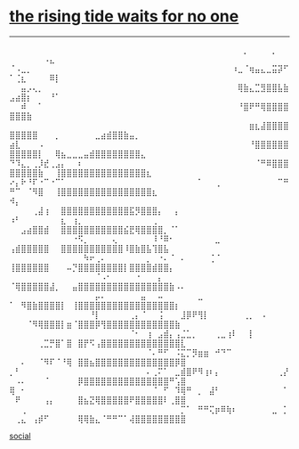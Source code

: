 # [the rising tide waits for no one](index)
----------------------------------
⠀⠀⠀⠀⠀⠀⠀⠀⠀⠀⠀⠀⠀⠀⠀⠀⠀⠀⠀⠀⠀⠀⠀⠀⠀⠀⠀⠀⠀⠀⠀⠀⠀⠀⠀⠀⠀⠀⠀⠀⠀⡀⠀⠀⠀⠀⡀⠀⠀⠀⠀⠀⠀⠀⠀⠠⣄⠀⠀⠀⠀⠀⠀⠀⠀⠀⠀⠀⠀⠀⠀⠀⠀⠀⠀⠀⠀⠀⠀⠀
⠈⠠⣀⡀⠀⠀⠀⠀⠀⠀⠀⠀⠀⠀⠀⠀⠀⠀⠀⠀⠀⠀⠀⠀⠀⠀⠀⠀⠀⠀⠀⠀⠀⠀⠀⠀⠀⠀⠀⠰⣀⠈⢶⣤⣄⣀⣭⡽⠋⠁⢈⣆⠀⠀⠀⠀⠿⡇⠀⠀⠀⠀⠀⠀⠀⠀⠀⠀⠀⠀⠀⠀⠀⠀⠀⠀⠀⠀⠀⠀
⠀⠀⣤⡠⢄⡀⠀⠀⠀⠀⠀⠀⠀⠀⠀⠀⠀⠀⠀⠀⠀⠀⠀⠀⠀⠀⠀⠀⠀⠀⠀⠀⠀⠀⠀⠀⠀⠀⠀⠀⢿⣷⣄⣉⣻⣿⣿⣧⣷⣠⣴⣿⡆⠀⠀⠀⠘⠁⠀⠀⠀⠀⠀⠀⠀⠀⠀⠀⠀⠀⠀⠀⠀⠀⠀⠀⠀⠀⠀⠀
⠀⠀⠾⠀⠀⠁⠀⠀⠀⠀⠀⠀⠀⠀⠀⠀⠀⠀⠀⠀⠀⠀⠀⠀⠀⠀⠀⠀⠀⠀⠀⠀⠀⠀⠀⠀⠀⠀⠀⠀⠘⣿⠟⠛⢿⣿⣿⣿⣿⣿⣿⣿⣷⠀⠀⠀⠀⠀⠀⠀⠀⠀⠀⠀⠀⠀⠀⠀⠀⠀⠀⠀⠀⠀⠀⠀⠀⠀⠀⠀
⠀⠀⠀⠀⠀⠀⠀⠀⠀⠀⠀⠀⠀⠀⠀⠀⠀⠀⠀⠀⠀⠀⠀⠀⠀⠀⠀⠀⠀⠀⠀⠀⠀⠀⠀⠀⠀⠀⠀⠀⠀⠀⣶⣆⣼⣿⣿⣿⣿⣿⣿⣿⣿⣿⠀⠀⠀⡀⠀⠀⠀⠀⠀⠀⣀⣴⣾⣿⣿⣷⣤⡀⠀⠀⠀⠀⠀⠀⠀⠀
⣴⣇⠀⠀⠀⠠⠀⠀⠀⠀⠀⠀⠀⠀⠀⠀⠀⠀⠀⠀⠀⠀⠀⠀⠀⠀⠀⠀⠀⠀⠀⠀⠀⠀⠀⠀⠀⠀⠀⠀⠀⠀⠘⣿⣿⣿⣿⣿⣿⣿⣿⣿⣿⣿⡇⠀⠀⢿⣦⣀⣀⣀⣤⣾⣿⣿⣿⣿⣿⣿⣿⣿⣄⠀⠀⠀⠀⠀⠀⠀
⠙⠹⣄⡀⢀⡸⣞⢀⣠⡄⠀⠀⠆⠀⠀⠀⠀⠀⠀⠀⠀⠀⠀⠀⠀⠀⠀⠀⠀⠀⠀⠀⠀⠀⠀⠀⠀⠀⠀⠀⠀⠀⠀⠈⠛⠿⣿⣿⣿⣿⣿⣿⣿⣿⣷⠀⠀⢸⣿⣿⣿⣿⣿⣿⣿⣿⣿⣿⣿⣿⣿⣿⣿⣆⠀⠀⠀⠀⠀⠀
⠔⡄⠗⠘⠏⠐⠉⠐⠉⠁⠀⠀⠀⠀⠀⠀⠀⠀⠀⠀⠀⠀⠀⠀⠀⠀⠀⠀⠀⠀⠀⠀⠀⠁⠀⠀⢀⠀⠀⠀⠀⠀⠀⠀⠀⠀⠀⠉⠛⠛⠉⠀⠈⠻⣿⠀⠀⢸⣿⣿⣿⣿⣿⣿⣿⣿⣿⣿⣿⣿⣿⣿⣿⣿⣆⠀⠀⠀⠀⠀
⠺⡄⠀⠀⠀⠀⠀⠀⠀⠀⠀⠀⠀⠀⠀⠀⠀⠀⠀⠀⠀⠀⠀⠀⠀⠀⠀⠀⠀⠀⠀⠀⠀⠀⠀⠀⠀⠀⠀⠀⠀⠀⠀⠀⠀⠀⠀⠀⠀⠀⠀⠀⠀⢀⣼⢰⠀⠀⣿⣿⣿⣿⣿⣿⣿⣿⣿⣿⣿⣿⣯⡻⣿⣿⣿⡄⠀⠀⡄⠀
⠰⠃⠀⠀⠀⠀⠀⠀⠀⣆⠀⢰⡀⠀⠀⠀⠀⠀⠀⠀⠀⠀⠀⠀⠀⢀⠀⠀⠀⠀⠀⠀⠀⠀⠀⠀⠀⠀⠀⠀⠀⠀⠀⠀⠀⠀⠀⠀⠀⠀⠀⣠⣴⣿⣿⣾⠀⠀⣿⣿⣿⣿⣿⣿⣿⣿⣿⣿⣿⣮⣟⢿⣿⣿⣿⣿⡀⠈⠁⠀
⠀⠀⠀⠀⠀⠀⠀⠀⠀⠀⠀⠐⠫⡀⠀⠀⠀⠀⢄⠀⠀⠀⠀⠀⠀⠸⠘⠿⠂⠀⠀⠀⠀⠀⠀⠀⣀⠀⠀⠀⠀⠀⠀⠀⠀⠀⠀⠀⠀⢠⣾⣿⣿⣿⣿⣿⠀⠀⣿⣿⣿⣿⣿⣿⣿⣿⣿⣿⣿⠸⣿⣷⣿⣧⢹⣿⣧⠀⠀⠀
⠀⠀⠀⠀⠀⠀⠀⠀⠀⠀⠀⠀⠀⠳⠖⢀⠄⠀⠀⠀⠀⠀⠀⠀⡀⠀⠐⠄⠈⠀⠄⠀⠀⠀⠀⢈⠈⠀⠀⠀⠀⠀⠀⠀⠀⠀⠀⠀⠀⢸⣿⣿⣿⣿⣿⣿⠀⠀⠀⠤⡙⣿⣿⣿⣿⣿⣿⣿⣿⡇⣿⣿⣿⣿⣾⣿⣿⡄⠀⠀
⠀⠀⠀⠀⠀⠀⠀⠀⠀⠀⠀⠀⠀⠀⠀⠈⠠⠂⠀⠀⠀⠀⠐⠀⠀⠀⡄⠀⠀⠀⠀⠀⠀⠀⠀⠀⠀⠀⠀⠀⠀⠀⠀⠀⠀⠀⠀⠀⠀⠈⢿⣿⣿⣿⣿⣿⣼⡀⠀⠀⣤⣿⣿⣿⣿⣿⣿⣿⣿⣿⣿⣿⣿⣿⣿⣿⣿⣷⠠⠄
⠀⠀⠀⠀⠀⠀⠀⠀⠀⠀⠀⠀⠀⠀⠀⡤⠄⠀⠀⠀⠀⠀⠀⣤⠀⠀⠤⠀⠀⠀⠀⠀⠀⣀⠀⠀⠀⠀⠀⠀⠀⠀⠀⠀⠀⠀⠀⠀⠀⠁⠀⠻⣿⣷⣿⣿⣿⣿⡇⠀⢸⣿⣿⣿⣿⣿⣿⣿⣿⣿⣿⣿⣿⣿⣿⣿⣿⣿⡆⠀
⠀⠀⠀⠀⠀⠀⠀⠀⠀⠀⠀⠀⠀⠀⠘⡇⠀⠀⠀⠀⠀⢀⡄⠈⠀⠀⢨⠀⠀⠀⣸⡿⠟⢻⡇⠀⠀⠀⠀⠀⠀⢀⡀⠀⠠⠀⠀⠀⠀⠀⠀⠀⠈⠻⢿⣿⣿⣿⡇⣶⠈⣿⣿⣿⡿⢻⣿⣿⣿⣿⣿⣿⣿⣿⣿⣿⣿⣿⣷⠀
⠀⠀⠀⠀⠀⠀⠀⠀⠀⠀⠀⠀⠀⠀⠀⠀⠀⠀⠀⠀⠀⠈⠂⠀⢰⠀⣠⣾⡄⢠⣈⣁⡀⠀⠀⠀⢀⣀⢰⠇⠀⠀⡇⠀⠀⠀⠀⠀⠀⠀⠀⠀⠀⠀⢀⣉⡛⣿⠁⣿⠀⣿⡟⠫⢠⣿⣿⣿⣿⣿⣿⣿⣿⣿⣿⣿⣿⣿⣿⣇
⠀⠀⠀⠀⠀⠀⠀⠀⠀⠀⠀⠀⠀⠀⠀⠀⠀⠀⠀⠀⠀⠀⠀⠀⠈⠄⠛⠋⠀⠨⣍⡉⡻⣶⣶⠀⠚⠙⠉⠀⠀⠀⠀⠀⠀⠀⠀⠀⠀⠀⠀⠄⠀⠀⠈⠻⠏⠈⠘⢿⠀⣿⣿⣦⣿⣿⣿⣿⣿⣿⣿⣿⣿⣿⣿⣿⣿⣿⡿⣿
⡀⠃⠀⠀⠀⠀⠀⠀⠀⠀⠀⠀⠀⠀⠀⠀⠀⠀⠀⠀⠀⠀⠀⠀⠄⢀⠍⠁⠀⣀⣾⣿⠟⠻⢰⠆⡄⠀⠀⠀⠀⠀⠀⠀⠀⠀⠀⢀⡜⠀⠠⠄⠀⠀⠀⠈⠀⠀⠀⠀⠀⡿⣿⣿⣿⣿⣿⣿⣿⣿⣿⣿⣿⣿⣿⣿⣿⠛⢡⣿
⢿⠀⠂⠀⠀⠀⠀⠀⠀⠀⠀⠀⠀⠀⠀⠀⠀⠀⠀⠀⠀⠀⠀⠀⠀⠈⠀⠋⠀⠹⢿⠛⠀⡀⠀⣼⠃⠀⠀⠀⠀⠀⠀⠀⠀⠀⠀⠀⠁⠀⠟⠀⠀⠀⠀⢠⡄⠀⠀⠀⠀⣿⣦⣝⢿⣿⣿⣿⣿⣿⠟⣿⣿⣿⣿⣿⠇⢀⣿⣿
⠀⠀⢀⠀⠀⠀⠀⠀⠀⠀⠀⠀⠀⠀⠀⠀⠀⠀⠀⠀⠀⠀⠀⠀⠀⠀⠀⠀⠀⠀⡉⠁⠀⠛⠛⢍⡶⠿⢷⠆⠀⠀⠀⠀⠀⠀⣀⠀⡁⠀⢀⣄⠀⢠⡾⠋⠀⠀⠀⠀⠀⢿⢿⣷⣄⠈⠛⠛⠉⠁⢼⣿⣿⣿⣿⣿⣿⣿⣿⣿


[social](https://x.com/mel_thusia)
